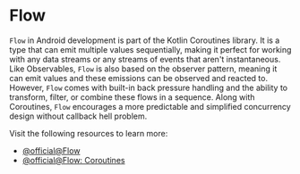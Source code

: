 # Flow

`Flow` in Android development is part of the Kotlin Coroutines library. It is a type that can emit multiple values sequentially, making it perfect for working with any data streams or any streams of events that aren't instantaneous. Like Observables, `Flow` is also based on the observer pattern, meaning it can emit values and these emissions can be observed and reacted to. However, `Flow` comes with built-in back pressure handling and the ability to transform, filter, or combine these flows in a sequence. Along with Coroutines, `Flow` encourages a more predictable and simplified concurrency design without callback hell problem.

Visit the following resources to learn more:

- [@official@Flow](https://kotlinlang.org/docs/flow.html)
- [@official@Flow: Coroutines](https://kotlinlang.org/docs/flow-coroutines.html)
